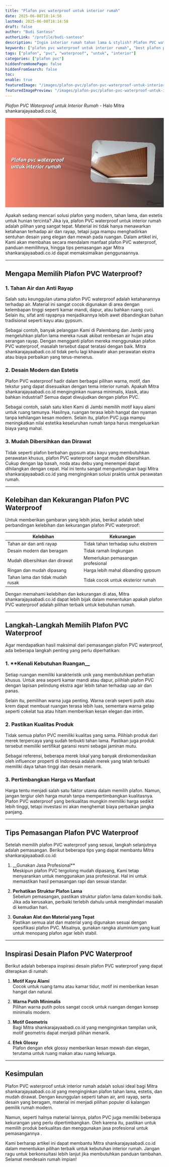 ```yaml
---
title: "Plafon pvc waterproof untuk interior rumah"
date: 2025-06-08T18:14:58
lastmod: 2025-06-08T18:14:58
draft: false
author: "Budi Santoso"
authorLink: "/profile/budi-santoso"
description: "Ingin interior rumah tahan lama & stylish? Plafon PVC waterproof untuk interior rumah adalah solusi modern, anti air, & mudah perawatan. Cari tahu lebih lanjut!"
keywords: ["plafon pvc waterproof untuk interior rumah", "best plafon pvc waterproof untuk interior rumah", "plafon pvc waterproof untuk interior rumah guide"]
tags: ["plafon", "pvc", "waterproof", "untuk", "interior"]
categories: ["plafon pvc"]
hiddenFromHomePage: false
hiddenFromSearch: false
toc:
enable: true
featuredImage: "/images/plafon-pvc/plafon-pvc-waterproof-untuk-interior-rumah.jpg"
featuredImagePreview: "/images/plafon-pvc/plafon-pvc-waterproof-untuk-interior-rumah.jpg"
---
```


*Plafon PVC Waterproof untuk Interior Rumah* - Halo Mitra shankarajayaabadi.co.id,  

![Plafon pvc waterproof untuk interior rumah](/images/plafon-pvc/plafon-pvc-waterproof-untuk-interior-rumah.jpg)

Apakah sedang mencari solusi plafon yang modern, tahan lama, dan estetis untuk hunian tercinta? Jika iya, plafon PVC waterproof untuk interior rumah adalah pilihan yang sangat tepat. Material ini tidak hanya menawarkan ketahanan terhadap air dan rayap, tetapi juga mampu menghadirkan sentuhan desain yang elegan dan mewah pada ruangan. Dalam artikel ini, Kami akan membahas secara mendalam manfaat plafon PVC waterproof, panduan memilihnya, hingga tips pemasangan agar Mitra shankarajayaabadi.co.id dapat memaksimalkan penggunaannya.  

---

## Mengapa Memilih Plafon PVC Waterproof?

### 1. **Tahan Air dan Anti Rayap**  
Salah satu keunggulan utama plafon PVC waterproof adalah ketahanannya terhadap air. Material ini sangat cocok digunakan di area dengan kelembapan tinggi seperti kamar mandi, dapur, atau bahkan ruang cuci. Selain itu, sifat anti rayapnya menjadikannya lebih awet dibandingkan bahan tradisional seperti kayu atau gypsum.  

Sebagai contoh, banyak pelanggan Kami di Palembang dan Jambi yang mengeluhkan plafon lama mereka rusak akibat rembesan air hujan atau serangan rayap. Dengan mengganti plafon mereka menggunakan plafon PVC waterproof, masalah tersebut dapat teratasi dengan baik. Mitra shankarajayaabadi.co.id tidak perlu lagi khawatir akan perawatan ekstra atau biaya perbaikan yang terus-menerus.  

### 2. **Desain Modern dan Estetis**  
Plafon PVC waterproof hadir dalam berbagai pilihan warna, motif, dan tekstur yang dapat disesuaikan dengan tema interior rumah. Apakah Mitra shankarajayaabadi.co.id menginginkan nuansa minimalis, klasik, atau bahkan industrial? Semua dapat diwujudkan dengan plafon PVC.  

Sebagai contoh, salah satu klien Kami di Jambi memilih motif kayu alami untuk ruang tamunya. Hasilnya, ruangan terasa lebih hangat dan nyaman tanpa kehilangan kesan modern. Selain itu, plafon PVC juga mampu meningkatkan nilai estetika keseluruhan rumah tanpa harus mengeluarkan biaya yang mahal.  

### 3. **Mudah Dibersihkan dan Dirawat**  
Tidak seperti plafon berbahan gypsum atau kayu yang membutuhkan perawatan khusus, plafon PVC waterproof sangat mudah dibersihkan. Cukup dengan lap basah, noda atau debu yang menempel dapat dihilangkan dengan cepat. Hal ini tentu sangat menguntungkan bagi Mitra shankarajayaabadi.co.id yang menginginkan solusi praktis untuk perawatan rumah.  

---

## Kelebihan dan Kekurangan Plafon PVC Waterproof  

Untuk memberikan gambaran yang lebih jelas, berikut adalah tabel perbandingan kelebihan dan kekurangan plafon PVC waterproof:  

| **Kelebihan**                          | **Kekurangan**                        |
|----------------------------------------|---------------------------------------|
| Tahan air dan anti rayap               | Tidak tahan terhadap suhu ekstrem     |
| Desain modern dan beragam              | Tidak ramah lingkungan                |
| Mudah dibersihkan dan dirawat          | Memerlukan pemasangan profesional     |
| Ringan dan mudah dipasang              | Harga lebih mahal dibanding gypsum    |
| Tahan lama dan tidak mudah rusak       | Tidak cocok untuk eksterior rumah     |

Dengan memahami kelebihan dan kekurangan di atas, Mitra shankarajayaabadi.co.id dapat lebih bijak dalam menentukan apakah plafon PVC waterproof adalah pilihan terbaik untuk kebutuhan rumah.  

---

## Langkah-Langkah Memilih Plafon PVC Waterproof  

Agar mendapatkan hasil maksimal dari pemasangan plafon PVC waterproof, ada beberapa langkah penting yang perlu diperhatikan:  

### 1. **Kenali Kebutuhan Ruangan__  
Setiap ruangan memiliki karakteristik unik yang membutuhkan perhatian khusus. Untuk area seperti kamar mandi atau dapur, pilihlah plafon PVC dengan lapisan pelindung ekstra agar lebih tahan terhadap uap air dan panas.  

Selain itu, pemilihan warna juga penting. Warna cerah seperti putih atau krem dapat membuat ruangan terasa lebih luas, sementara warna gelap seperti cokelat tua atau hitam memberikan kesan elegan dan intim.  

### 2. **Pastikan Kualitas Produk**  
Tidak semua plafon PVC memiliki kualitas yang sama. Pilihlah produk dari merek terpercaya yang sudah terbukti tahan lama. Pastikan juga produk tersebut memiliki sertifikat garansi resmi sebagai jaminan mutu.  

Sebagai referensi, beberapa merek lokal yang banyak direkomendasikan oleh influencer properti di Indonesia adalah merek yang telah terbukti memiliki daya tahan tinggi dan desain menarik.  

### 3. **Pertimbangkan Harga vs Manfaat**  
Harga tentu menjadi salah satu faktor utama dalam memilih plafon. Namun, jangan tergiur oleh harga murah tanpa mempertimbangkan kualitasnya.  Plafon PVC waterproof yang berkualitas mungkin memiliki harga sedikit lebih tinggi, tetapi investasi ini akan menghemat biaya perbaikan jangka panjang.  

---

## Tips Pemasangan Plafon PVC Waterproof  

Setelah memilih plafon PVC waterproof yang sesuai, langkah selanjutnya adalah pemasangan. Berikut beberapa tips yang dapat membantu Mitra shankarajayaabadi.co.id:  

1. __Gunakan Jasa Profesional**  
Meskipun plafon PVC tergolong mudah dipasang, Kami tetap menyarankan untuk menggunakan jasa profesional. Hal ini untuk memastikan hasil pemasangan rapi dan sesuai standar.  

2. **Perhatikan Struktur Plafon Lama**  
Sebelum pemasangan, pastikan struktur plafon lama dalam kondisi baik. Jika ada kerusakan, perbaiki terlebih dahulu untuk menghindari masalah di kemudian hari.  

3. **Gunakan Alat dan Material yang Tepat**  
Pastikan semua alat dan material yang digunakan sesuai dengan spesifikasi plafon PVC. Misalnya, gunakan rangka aluminium yang kuat untuk menopang plafon agar lebih stabil.  

---

## Inspirasi Desain Plafon PVC Waterproof  

Berikut adalah beberapa inspirasi desain plafon PVC waterproof yang dapat diterapkan di rumah:  

1. **Motif Kayu Alami**  
Cocok untuk ruang tamu atau kamar tidur, motif ini memberikan kesan hangat dan natural.  

2. **Warna Putih Minimalis**  
Pilihan warna putih polos sangat cocok untuk ruangan dengan konsep minimalis modern.  

3. **Motif Geometris**  
Bagi Mitra shankarajayaabadi.co.id yang menginginkan tampilan unik, motif geometris dapat menjadi pilihan menarik.   

4. **Efek Glossy**  
Plafon dengan efek glossy memberikan kesan mewah dan elegan, terutama untuk ruang makan atau ruang keluarga.  

---

## Kesimpulan  

Plafon PVC waterproof untuk interior rumah adalah solusi ideal bagi Mitra shankarajayaabadi.co.id yang menginginkan plafon tahan lama, estetis, dan mudah dirawat. Dengan keunggulan seperti tahan air, anti rayap, serta desain yang beragam, material ini menjadi pilihan populer di kalangan pemilik rumah modern.  

Namun, seperti halnya material lainnya, plafon PVC juga memiliki beberapa kekurangan yang perlu dipertimbangkan. Oleh karena itu, pastikan untuk memilih produk berkualitas dan menggunakan jasa profesional untuk pemasangannya .  

Kami berharap artikel ini dapat membantu Mitra shankarajayaabadi.co.id dalam menentukan pilihan terbaik untuk kebutuhan interior rumah. Jangan ragu untuk berkonsultasi lebih lanjut jika membutuhkan panduan tambahan. Selamat mendesain rumah impian!
